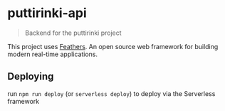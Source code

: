 # puttirinki-api

> Backend for the puttirinki project 

This project uses [Feathers](http://feathersjs.com). An open source web framework for building modern real-time applications.

## Deploying


run `npm run deploy` (or `serverless deploy`) to deploy via the Serverless framework



